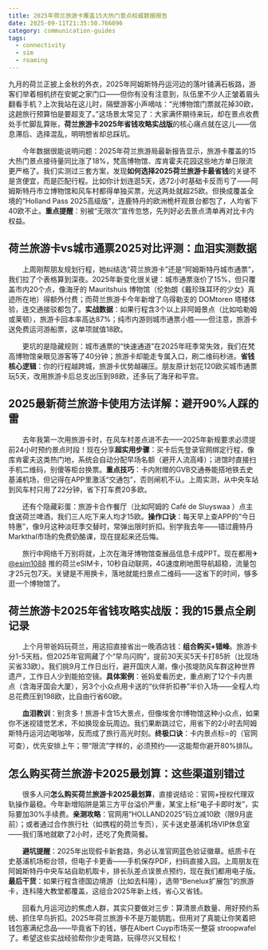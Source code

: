 ```yaml
---
title: 2025年荷兰旅游卡覆盖15大热门景点权威数据报告
date: 2025-09-11T21:35:50.766096
category: communication-guides
tags:
  - connectivity
  - sim
  - roaming
---
```


九月的荷兰正披上金秋的外衣，2025年阿姆斯特丹运河边的落叶铺满石板路，游客们举着相机挤在安妮之家门口——但你有没有注意到，队伍里不少人正皱着眉头翻看手机？上次我站在这儿时，隔壁游客小声嘀咕：“光博物馆门票就花掉30欧，这趟旅行预算怕是要超支了。”这场景太常见了：大家满怀期待来玩，却在景点收费处手忙脚乱算账，**荷兰旅游卡2025年省钱攻略实战版**的核心痛点就在这儿——信息滞后、选择混乱，明明想省却总踩坑。

　　今年数据很能说明问题：2025年荷兰旅游局最新报告显示，旅游卡覆盖的15大热门景点接待量同比涨了18%，梵高博物馆、库肯霍夫花园这些地方单日限流更严格了。我们实测过三套方案，发现**如何选择2025荷兰旅游卡最省钱**的关键不是贪便宜，而是匹配行程。比如你计划连逛5天，选72小时基础卡反而亏了——阿姆斯特丹市立博物馆和风车村都得单独买票，光这两处就超25欧。但换成覆盖全境的“Holland Pass 2025高级版”，连鹿特丹的欧洲桅杆观景台都包了，人均省下40欧不止。**重点提醒**：别被“无限次”宣传忽悠，先列好必去景点清单再对比卡内权益。

## 荷兰旅游卡vs城市通票2025对比评测：血泪实测数据

　　上周刚帮朋友规划行程，她纠结选“荷兰旅游卡”还是“阿姆斯特丹城市通票”，我们拉了个表格算到深夜。2025年新变化很关键：城市通票涨价了15%，但只覆盖市内20个点，像海牙的 Mauritshuis 博物馆（伦勃朗《戴珍珠耳环的少女》真迹所在地）得额外付费；而荷兰旅游卡今年新增了乌得勒支的 DOMtoren 塔楼体验，连交通接驳都包了。**实战数据**：如果行程含3个以上非阿姆景点（比如哈勒姆或莱顿），旅游卡回本率高达87%；纯市内游则城市通票小胜——但注意，旅游卡送免费运河游船票，这单项就值18欧。

　　更坑的是隐藏规则：城市通票的“快速通道”在2025年旺季常失效，我们在梵高博物馆亲眼见游客等了40分钟；旅游卡却能走专属入口，刷二维码秒进。**省钱核心逻辑**：你的行程越跨城，旅游卡优势越碾压。朋友原计划花120欧买城市通票玩5天，改用旅游卡后总支出压到98欧，还多玩了海牙和平宫。

## 2025最新荷兰旅游卡使用方法详解：避开90%人踩的雷

　　去年我第一次用旅游卡时，在风车村差点进不去——2025年新规要求必须提前24小时预约景点时段！现在分享**超实用步骤**：买卡后先登录官网绑定行程，像库肯霍夫这类热门地，系统会自动分配早场名额（避开人流高峰）；进馆时直接扫手机二维码，别傻等柜台换票。**重点技巧**：卡内附赠的GVB交通券能搭地铁去史基浦机场，但记得在APP里激活“交通包”，否则闸机不认。上周实测，从中央车站到风车村只用了22分钟，省下打车费20多欧。

　　还有个隐藏彩蛋：旅游卡合作餐厅（比如阿姆的 Café de Sluyswaa ）点主食送荷兰啤酒，我们三人吃下来人均才15欧。**操作口诀**：每天早上查APP的“今日特惠”，像9月这种淡旺季交替时，常弹出限时折扣。别学我去年——错过鹿特丹Markthal市场的免费奶酪课，现在提起来还后悔。

　　旅行中网络千万别将就，上次在海牙博物馆查展品信息卡成PPT。现在都用✈[@esim1088](https://t.me/s/esim1088) 推的荷兰eSIM卡，10秒自动联网，4G速度刷地图导航超稳，流量包才25元包7天。关键是不用换卡，落地就能扫景点二维码——这省下的时间，够多逛一个博物馆了。

## 荷兰旅游卡2025年省钱攻略实战版：我的15景点全刷记录

　　上个月带爸妈玩荷兰，用这招直接省出一晚酒店钱：**组合购买+错峰**。旅游卡分1-5天档，但2025年官网藏了个“早鸟闪购”，提前30天买5天卡打85折（比现场买省33欧）。我们挑9月工作日出行，避开国庆人潮，像小孩堤防风车群这种世界遗产，工作日人少到能拍空镜。**具体案例**：爸妈爱看历史，重点刷了12个卡内景点（含海牙国会大厦），另3个小众点用卡送的“伙伴折扣券”半价入场——全程人均总花费压到198欧，比自由行省60欧。

　　**血泪教训**：别贪多！旅游卡含15大景点，但像埃舍尔博物馆这种小众点，如果你不迷视错觉艺术，不如换现金玩周边。我们果断跳过它，用省下的2小时去阿姆斯特丹运河边喝咖啡，反而成了旅行高光时刻。**终极口诀**：卡内景点标⭐的（官网可查），优先安排上午；带“限流”字样的，必须预约——这能帮你避开80%排队。

## 怎么购买荷兰旅游卡2025最划算：这些渠道别错过

　　很多人问**怎么购买荷兰旅游卡2025最划算**，直接说结论：官网+授权代理双轨操作最稳。今年新增陷阱是第三方平台溢价严重，某宝上标“电子卡即时发”，实际要加30%手续费。**亲测攻略**：官网用“HOLLAND2025”码立减10欧（限9月底前）；或者通过合作旅行社（如携程的荷兰专页），买卡送史基浦机场VIP休息室——我们落地就歇了2小时，还吃了免费简餐。

　　**避坑提醒**：2025年出现假卡新套路，务必认准官网蓝色验证徽章。纸质卡在史基浦机场柜台领，但电子卡更香——手机保存PDF，扫码直接入园。上周朋友在阿姆斯特丹中央车站自助机取卡，排长队差点误景点预约，现在我们都用电子版。**最后干货**：如果行程含德国边境游（比如去科隆），选带“Benelux扩展包”的旅游卡，连科隆大教堂都覆盖，这组合2025年新上线，省心又省钱。

　　回看九月运河边的焦虑人群，其实只要做对三步：算清景点数量、用好预约系统、抓住早鸟折扣。2025年荷兰旅游卡不是万能钥匙，但用对了真能让你笑着把钱包塞满纪念品——毕竟省下的钱，够在Albert Cuyp市场买一整袋 stroopwafel 了。希望这些实战经验帮你少走弯路，玩得尽兴又轻松！